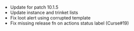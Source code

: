 - Update for patch 10.1.5
- Update instance and trinket lists
- Fix loot alert using corrupted template
- Fix missing release fn on actions status label (Curse#19)